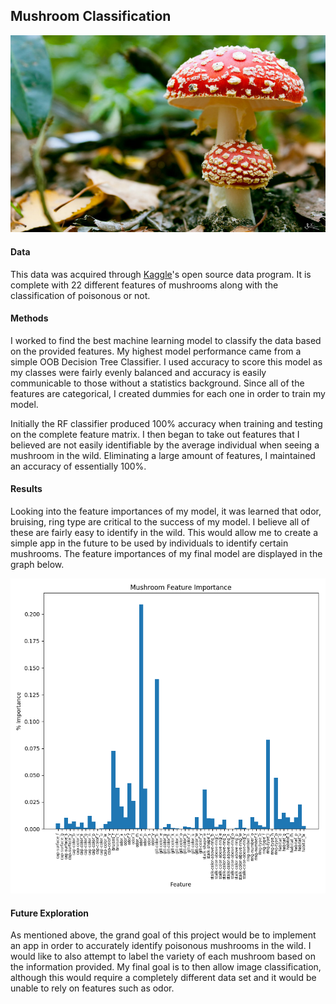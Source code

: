 ## Mushroom Classification

![shroom](images/mushrooms-04.jpg)

#### Data

This data was acquired through [Kaggle](https://www.kaggle.com/)'s open source data
program. It is complete with 22 different features of mushrooms along with the classification
of poisonous or not.

#### Methods

I worked to find the best machine learning model to classify the data based on the
provided features. My highest model performance came from a simple OOB Decision
Tree Classifier. I used accuracy to score this model as my classes were fairly evenly
balanced and accuracy is easily communicable to those without a statistics background.
Since all of the features are categorical, I created dummies for each one in order
to train my model.

Initially the RF classifier produced 100% accuracy when training and testing on the
complete feature matrix. I then began to take out features that I believed are not
easily identifiable by the average individual when seeing a mushroom in the wild.
Eliminating a large amount of features, I maintained an accuracy of essentially 100%.

#### Results

Looking into the feature importances of my model, it was learned that odor, bruising,
ring type are critical to the success of my model. I believe all of these are fairly
easy to identify in the wild. This would allow me to create a simple app in the future
to be used by individuals to identify certain mushrooms. The feature importances of
my final model are displayed in the graph below.

![feat_imp](images/limited_feat_imp.png)

#### Future Exploration

As mentioned above, the grand goal of this project would be to implement an app in
order to accurately identify poisonous mushrooms in the wild. I would like to also
attempt to label the variety of each mushroom based on the information provided. My final
goal is to then allow image classification, although this would require a completely
different data set and it would be unable to rely on features such as odor.
